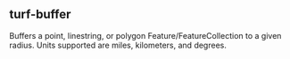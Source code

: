 ## turf-buffer

Buffers a point, linestring, or polygon Feature/FeatureCollection to a given radius. Units supported are miles, kilometers, and degrees.